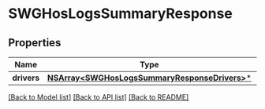 # SWGHosLogsSummaryResponse

## Properties
Name | Type | Description | Notes
------------ | ------------- | ------------- | -------------
**drivers** | [**NSArray&lt;SWGHosLogsSummaryResponseDrivers&gt;***](SWGHosLogsSummaryResponseDrivers.md) |  | [optional] 

[[Back to Model list]](../README.md#documentation-for-models) [[Back to API list]](../README.md#documentation-for-api-endpoints) [[Back to README]](../README.md)


